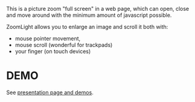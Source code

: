 This is a picture zoom "full screen" in a web page, which can open, close and move around with the minimum amount of javascript possible.

ZoomLight allows you to enlarge an image and scroll it both with:

* mouse pointer movement,
* mouse scroll (wonderful for trackpads)
* your finger (on touch devices)

# DEMO

See [presentation page and demos](http://verlok.github.io/zoomLight/).
